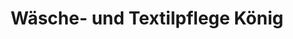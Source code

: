 ---
title: "Wäsche- und Textilpflege König"
url: /gross-umstadt/waesche-und-textilpflege-koenig/
shop: Wäscherei
---